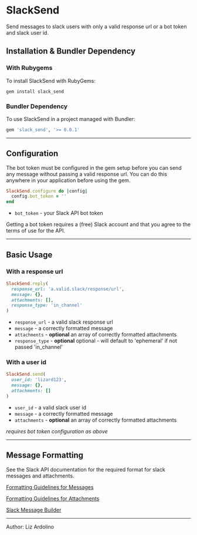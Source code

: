 # SlackSend

Send messages to slack users with only a valid response url or a bot token and slack user id.

## Installation & Bundler Dependency

### With Rubygems

To install SlackSend with RubyGems:

```
gem install slack_send
```

### Bundler Dependency

To use SlackSend in a project managed with Bundler:

``` ruby
gem 'slack_send', '>= 0.0.1'
```
___

## Configuration

The bot token must be configured in the gem setup before you can send any message without passing a valid response url. You can do this anywhere in your application before using the gem.

```ruby
SlackSend.configure do |config|
  config.bot_token = ''
end
```

* `bot_token` - your Slack API bot token

Getting a bot token requires a (free) Slack account and that you agree to the terms of use for the API.
___

## Basic Usage

### With a response url
```ruby
SlackSend.reply(
  response_url: 'a.valid.slack/response/url',
  message: {},
  attachments: [],
  response_type: 'in_channel'
)
```

* `response_url` - a valid slack response url
* `message` - a correctly formatted message
* `attachments` - **optional** an array of correctly formatted attachments
* `response_type` - **optional** optional - will default to 'ephemeral' if not passed 'in_channel'

### With a user id
```ruby
SlackSend.send(
  user_id: 'lizard123',
  message: {},
  attachments: []
)
```

* `user_id` - a valid slack user id
* `message` - a correctly formatted message
* `attachments` - **optional** an array of correctly formatted attachments

_requires bot token configuration as above_
___

## Message Formatting

See the Slack API documentation for the required format for slack messages and attachments.

[Formatting Guidelines for Messages](https://api.slack.com/docs/message-formatting)

[Formatting Guidelines for Attachments](https://api.slack.com/docs/message-attachments)

[Slack Message Builder](https://api.slack.com/tools/block-kit-builder)

___

Author: Liz Ardolino
